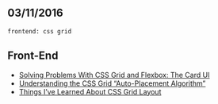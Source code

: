 03/11/2016
----------

`frontend: css grid`

## Front-End

- [Solving Problems With CSS Grid and Flexbox: The Card UI](https://webdesign.tutsplus.com/tutorials/solving-problems-with-css-grid-and-flexbox-the-card-ui--cms-27468)
- [Understanding the CSS Grid “Auto-Placement Algorithm”](https://webdesign.tutsplus.com/tutorials/understanding-the-css-grid-auto-placement-algorithm--cms-27563)
- [Things I’ve Learned About CSS Grid Layout](https://css-tricks.com/things-ive-learned-css-grid-layout/amp/)
